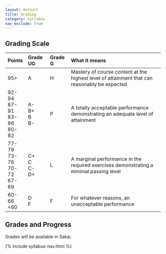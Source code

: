 ```yaml
---
layout: default
title: Grading
category: syllabus
nav_exclude: true
---
```


## Grading Scale

| Points                                       | Grade UG                        | Grade G | What it means |  
|:-------------------------------------------- |:------------------------------- |:-----   |:------------- |  
| 95>                                          | A                               | H       | Mastery of course content at the highest level of attainment that can reasonably be expected |  
| 92-94 <br /> 87-91 <br /> 83-86 <br /> 80-82 | A- <br /> B+ <br /> B <br /> B- | P       | A totally acceptable performance demonstrating an adequate level of attainment |  
| 77-79 <br /> 73-76 <br /> 70-72 <br /> 67-69 | C+ <br /> C <br /> C-<br />  D+ | L       | A marginal performance in the required exercises demonstrating a minimal passing level |  
| 60-66<br />  \<60                            | D<br />  F                      | F       | For whatever reasons, an unacceptable performance |  

## Grades and Progress

Grades will be available in Sakai.

{% include syllabus-nav.html %}